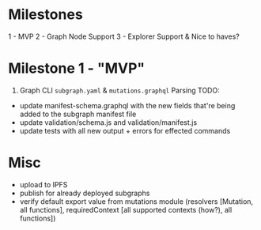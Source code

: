 # Milestones
1 - MVP
2 - Graph Node Support
3 - Explorer Support & Nice to haves?

# Milestone 1 - "MVP"
1. Graph CLI `subgraph.yaml` & `mutations.graphql` Parsing
TODO:
- update manifest-schema.graphql with the new fields that're being added to the subgraph manifest file
- update validation/schema.js and validation/manifest.js
- update tests with all new output + errors for effected commands


# Misc
- upload to IPFS
- publish for already deployed subgraphs
- verify default export value from mutations module (resolvers [Mutation, all functions], requiredContext [all supported contexts (how?), all functions])
